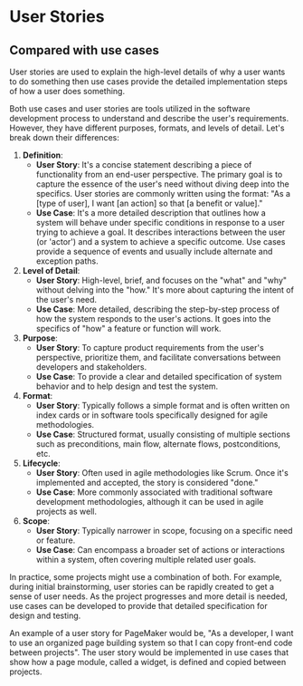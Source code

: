 # User Stories

## Compared with use cases

User stories are used to explain the high-level details of why a user wants to do something then use cases provide the detailed implementation steps of how a user does something.

Both use cases and user stories are tools utilized in the software development process to understand and describe the user's requirements. However, they have different purposes, formats, and levels of detail. Let's break down their differences:

1. **Definition**:
   - **User Story**: It's a concise statement describing a piece of functionality from an end-user perspective. The primary goal is to capture the essence of the user's need without diving deep into the specifics. User stories are commonly written using the format: "As a [type of user], I want [an action] so that [a benefit or value]."
   - **Use Case**: It's a more detailed description that outlines how a system will behave under specific conditions in response to a user trying to achieve a goal. It describes interactions between the user (or 'actor') and a system to achieve a specific outcome. Use cases provide a sequence of events and usually include alternate and exception paths.
2. **Level of Detail**:
   - **User Story**: High-level, brief, and focuses on the "what" and "why" without delving into the "how." It's more about capturing the intent of the user's need.
   - **Use Case**: More detailed, describing the step-by-step process of how the system responds to the user's actions. It goes into the specifics of "how" a feature or function will work.
3. **Purpose**:
   - **User Story**: To capture product requirements from the user's perspective, prioritize them, and facilitate conversations between developers and stakeholders.
   - **Use Case**: To provide a clear and detailed specification of system behavior and to help design and test the system.
4. **Format**:
   - **User Story**: Typically follows a simple format and is often written on index cards or in software tools specifically designed for agile methodologies.
   - **Use Case**: Structured format, usually consisting of multiple sections such as preconditions, main flow, alternate flows, postconditions, etc.
5. **Lifecycle**:
   - **User Story**: Often used in agile methodologies like Scrum. Once it's implemented and accepted, the story is considered "done."
   - **Use Case**: More commonly associated with traditional software development methodologies, although it can be used in agile projects as well.
6. **Scope**:
   - **User Story**: Typically narrower in scope, focusing on a specific need or feature.
   - **Use Case**: Can encompass a broader set of actions or interactions within a system, often covering multiple related user goals.

In practice, some projects might use a combination of both. For example, during initial brainstorming, user stories can be rapidly created to get a sense of user needs. As the project progresses and more detail is needed, use cases can be developed to provide that detailed specification for design and testing.

An example of a user story for PageMaker would be, "As a developer, I want to use an organized page building system so that I can copy front-end code between projects". The user story would be implemented in use cases that show how a page module, called a widget, is defined and copied between projects.

<!-- DSG/ChatGPT 8/1/23 -->
